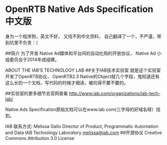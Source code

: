 # OpenRTB Native Ads Specification 中文版

身为一个程序狗，英文不好， 又找不到中文资料， 自己翻译了一个，不严谨，带到坑里不负责：）

##简介
为了开发 Native Ad媒体和平台间的自动化购的开放协议， Native Ad 小组委员会于2014年成组建。

ABOUT THE IAB’S TECHNOLOGY LAB
##关于IAB技术实验室
就是这个实验室开发了OpenRTB协议， OpenRTB2.3 Native的Object就几个字段，鬼知道还有这么长的一个文档，写代码的时候才细读，被坑得不要不要的。

##实验室的更多细节去官网查看
http://www.iab.com/organizations/iab-tech-lab/

Native Ads Specification原始文档可以在www.iab.com(三字母的好域名呀）找到。 

IAB 联系方式:
  Melissa Gallo
  Director of Product, Programmatic Automation and Data IAB Technology Laboratory
  melissa@iab.com
##开源协议
Creative Commons Attribution 3.0 License




